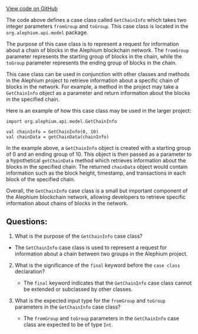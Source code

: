 [View code on GitHub](https://github.com/alephium/alephium/blob/master/api/src/main/scala/org/alephium/api/model/GetChainInfo.scala)

The code above defines a case class called `GetChainInfo` which takes two integer parameters `fromGroup` and `toGroup`. This case class is located in the `org.alephium.api.model` package.

The purpose of this case class is to represent a request for information about a chain of blocks in the Alephium blockchain network. The `fromGroup` parameter represents the starting group of blocks in the chain, while the `toGroup` parameter represents the ending group of blocks in the chain.

This case class can be used in conjunction with other classes and methods in the Alephium project to retrieve information about a specific chain of blocks in the network. For example, a method in the project may take a `GetChainInfo` object as a parameter and return information about the blocks in the specified chain.

Here is an example of how this case class may be used in the larger project:

```
import org.alephium.api.model.GetChainInfo

val chainInfo = GetChainInfo(0, 10)
val chainData = getChainData(chainInfo)
```

In the example above, a `GetChainInfo` object is created with a starting group of 0 and an ending group of 10. This object is then passed as a parameter to a hypothetical `getChainData` method which retrieves information about the blocks in the specified chain. The returned `chainData` object would contain information such as the block height, timestamp, and transactions in each block of the specified chain.

Overall, the `GetChainInfo` case class is a small but important component of the Alephium blockchain network, allowing developers to retrieve specific information about chains of blocks in the network.
## Questions: 
 1. What is the purpose of the `GetChainInfo` case class?
   - The `GetChainInfo` case class is used to represent a request for information about a chain between two groups in the Alephium project.

2. What is the significance of the `final` keyword before the `case class` declaration?
   - The `final` keyword indicates that the `GetChainInfo` case class cannot be extended or subclassed by other classes.

3. What is the expected input type for the `fromGroup` and `toGroup` parameters in the `GetChainInfo` case class?
   - The `fromGroup` and `toGroup` parameters in the `GetChainInfo` case class are expected to be of type `Int`.